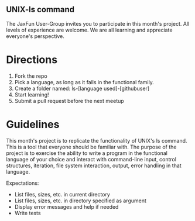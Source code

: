 ## UNIX-ls command

The JaxFun User-Group invites you to participate in this month's project. All levels of experience are welcome. We are all learning and appreciate everyone's perspective.

# Directions

1. Fork the repo
2. Pick a language, as long as it falls in the functional family.
3. Create a folder named: ls-[language used]-[githubuser]
4. Start learning!
5. Submit a pull request before the next meetup

# Guidelines
This month's project is to replicate the functionality of UNIX's ls command. This is a tool that everyone should be familiar with. The purpose of the project is to exercise the ability to write a program in the functional language of your choice and interact with command-line input, control structures, iteration, file system interaction, output, error handling in that language. 

Expectations:
* List files, sizes, etc. in current directory
* List files, sizes, etc. in directory specified as argument
* Display error messages and help if needed
* Write tests 
